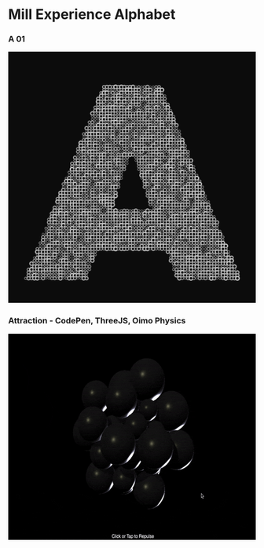 # Mill Experience Alphabet

### A 01
<a href="https://github.com/mdooneymill/mill_exp_alphabet/tree/main/mill_exp_alphabet_a_01"><img src="mill_exp_alphabet_a_01/a.png" style="width:512px;height:512px" /></a>

### Attraction - CodePen, ThreeJS, Oimo Physics
<a href="https://codepen.io/Desmarkie/pen/BaJwvPW?editors=0010"><img src="attraction.gif" style="width:600px;height:420px" /></a>
